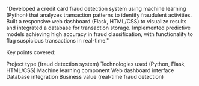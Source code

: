 "Developed a credit card fraud detection system using machine learning (Python) that analyzes transaction patterns to identify fraudulent activities. Built a responsive web dashboard (Flask, HTML/CSS) to visualize results and integrated a database for transaction storage. Implemented predictive models achieving high accuracy in fraud classification, with functionality to flag suspicious transactions in real-time."

Key points covered:

Project type (fraud detection system)
Technologies used (Python, Flask, HTML/CSS)
Machine learning component
Web dashboard interface
Database integration
Business value (real-time fraud detection)
